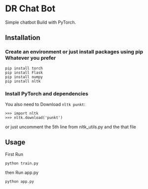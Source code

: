# DR Chat Bot
 
Simple chatbot Build with PyTorch. 

## Installation

### Create an environment or just install packages using pip Whatever you prefer
```console
pip install torch
pip install Flask
pip install numpy
pip install nltk
```
### Install PyTorch and dependencies

You also need to Download `nltk punkt`:
 ```console
>>> import nltk
>>> nltk.download('punkt')
 ```
or just uncomment the 5th line from nltk_utils.py and the that file 

## Usage
First Run
```console
python train.py
```
then Run app.py
```console
python app.py
```
